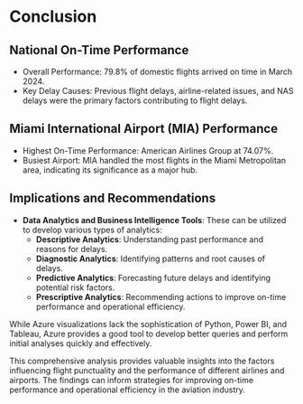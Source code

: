 # Conclusion

## National On-Time Performance
- Overall Performance: 79.8% of domestic flights arrived on time in March 2024.
- Key Delay Causes: Previous flight delays, airline-related issues, and NAS delays were the primary factors contributing to flight delays.

## Miami International Airport (MIA) Performance
- Highest On-Time Performance: American Airlines Group at 74.07%.
- Busiest Airport: MIA handled the most flights in the Miami Metropolitan area, indicating its significance as a major hub.

## Implications and Recommendations
- **Data Analytics and Business Intelligence Tools**: These can be utilized to develop various types of analytics:
  - **Descriptive Analytics**: Understanding past performance and reasons for delays.
  - **Diagnostic Analytics**: Identifying patterns and root causes of delays.
  - **Predictive Analytics**: Forecasting future delays and identifying potential risk factors.
  - **Prescriptive Analytics**: Recommending actions to improve on-time performance and operational efficiency.

While Azure visualizations lack the sophistication of Python, Power BI, and Tableau, Azure provides a good tool to develop better queries and perform initial analyses quickly and effectively.

This comprehensive analysis provides valuable insights into the factors influencing flight punctuality and the performance of different airlines and airports. The findings can inform strategies for improving on-time performance and operational efficiency in the aviation industry.
